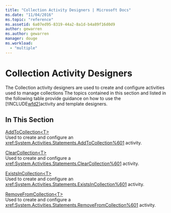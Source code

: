 ```yaml
---
title: "Collection Activity Designers | Microsoft Docs"
ms.date: "11/04/2016"
ms.topic: "reference"
ms.assetid: 6a07ed95-8319-44a2-8a1d-b4a89f16d0d9
author: gewarren
ms.author: gewarren
manager: douge
ms.workload: 
  - "multiple"
---
```

# Collection Activity Designers
The Collection activity designers are used to create and configure activities used to manage collections The topics contained in this section and listed in the following table provide guidance on how to use the [!INCLUDE[wfd2](../workflow-designer/includes/wfd2_md.md)]activity and template designers.  
  
## In This Section  
 [AddToCollection\<T>](../workflow-designer/addtocollection-t-activity-designer.md)  
 Used to create and configure an <xref:System.Activities.Statements.AddToCollection%601> activity.  
  
 [ClearCollection<T\>](../workflow-designer/clearcollection-t-activity-designer.md)  
 Used to create and configure a <xref:System.Activities.Statements.ClearCollection%601> activity.  
  
 [ExistsInCollection\<T>](../workflow-designer/existsincollection-t-activity-designer.md)  
 Used to create and configure an <xref:System.Activities.Statements.ExistsInCollection%601> activity.  
  
 [RemoveFromCollection<T\>](../workflow-designer/removefromcollection-t-activity-designer.md)  
 Used to create and configure a <xref:System.Activities.Statements.RemoveFromCollection%601> activity.